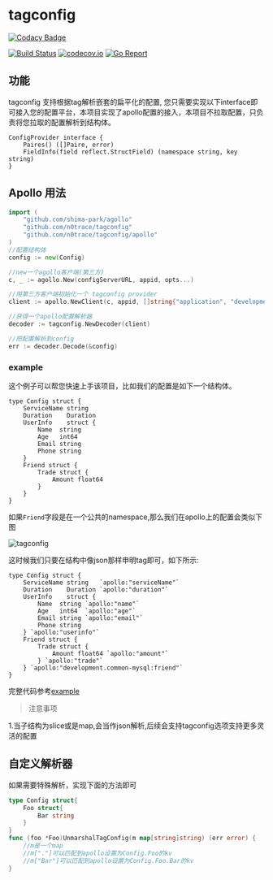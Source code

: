 # tagconfig

[![Codacy Badge](https://api.codacy.com/project/badge/Grade/5c23e37da95e4f3ba55439f104ddbcd0)](https://app.codacy.com/gh/tagconfig/tagconfig?utm_source=github.com&utm_medium=referral&utm_content=tagconfig/tagconfig&utm_campaign=Badge_Grade_Dashboard)


[![Build Status][1]][2]  [![codecov.io][3]][4] [![Go Report][5]][6] 

[1]: https://github.com/tagconfig/tagconfig/workflows/Test/badge.svg "Build Status badge"
[2]: https://github.com/tagconfig/tagconfig/workflows/Test/badge.svg "Action Build Status"

[3]: https://codecov.io/github/tagconfig/tagconfig/coverage.svg?branch=master "Coverage badge"
[4]: https://codecov.io/github/tagconfig/tagconfig?branch=master "Codecov Status"

[5]: https://goreportcard.com/badge/github.com/tagconfig/tagconfig "Go Report badge"
[6]: https://goreportcard.com/report/github.com/tagconfig/tagconfig "Go Report"

## 功能

tagconfig 支持根据tag解析嵌套的扁平化的配置, 您只需要实现以下interface即可接入您的配置平台，本项目实现了apollo配置的接入，本项目不拉取配置，只负责将您拉取的配置解析到结构体。

```golang
ConfigProvider interface {
	Paires() ([]Paire, error)
	FieldInfo(field reflect.StructField) (namespace string, key string)
}
```

## Apollo 用法

```go
import (
	"github.com/shima-park/agollo"
	"github.com/n0trace/tagconfig"
	"github.com/n0trace/tagconfig/apollo"
)
//配置结构体
config := new(Config)

//new一个agollo客户端(第三方)
c, _ := agollo.New(configServerURL, appid, opts...)

//用第三方客户端初始化一个 tagconfig provider
client := apollo.NewClient(c, appid, []string{"application", "development.common-mysql"})

//获得一个apollo配置解析器
decoder := tagconfig.NewDecoder(client)

//把配置解析到config
err := decoder.Decode(&config)
```

### example

这个例子可以帮您快速上手该项目，比如我们的配置是如下一个结构体。

```golang
type Config struct {
	ServiceName string 
	Duration    Duration 
	UserInfo    struct {
		Name  string
		Age   int64 
		Email string 
		Phone string
	} 
	Friend struct {
		Trade struct {
			Amount float64
		} 
	}
}
```
如果`Friend`字段是在一个公共的namespace,那么我们在apollo上的配置会类似下图

![tagconfig](./resources/apollo-dashboard-tagconfig.png)

这时候我们只要在结构中像json那样申明tag即可，如下所示:

```golang
type Config struct {
	ServiceName string   `apollo:"serviceName"`
	Duration    Duration `apollo:"duration"`
	UserInfo    struct {
		Name  string `apollo:"name"`
		Age   int64  `apollo:"age"`
		Email string `apollo:"email"`
		Phone string
	} `apollo:"userinfo"`
	Friend struct {
		Trade struct {
			Amount float64 `apollo:"amount"`
		} `apollo:"trade"`
	} `apollo:"development.common-mysql:friend"`
}
```

完整代码参考[example](/example)

> 注意事项

1.当子结构为slice或是map,会当作json解析,后续会支持tagconfig选项支持更多灵活的配置

## 自定义解析器

如果需要特殊解析，实现下面的方法即可

```go
type Config struct{
    Foo struct{
        Bar string
    }
}
func (foo *Foo)UnmarshalTagConfig(m map[string]string) (err error) {
    //m是一个map
    //m["."]可以匹配到apollo设置为Config.Foo的kv
    //m["Bar"]可以匹配到apollo设置为Config.Foo.Bar的kv
}
```
